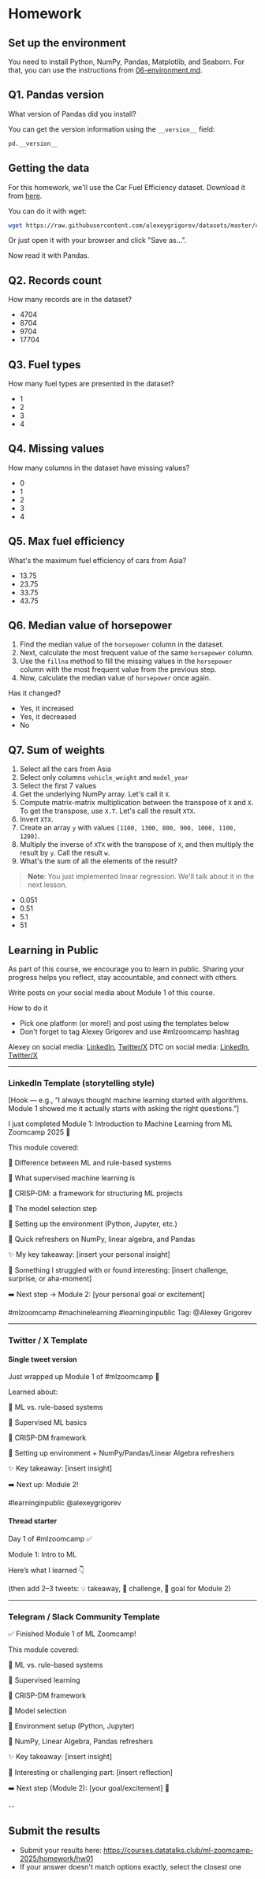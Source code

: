 # Homework

## Set up the environment

You need to install Python, NumPy, Pandas, Matplotlib, and Seaborn. For that, you can use the instructions from
[06-environment.md](../../../01-intro/06-environment.md).

## Q1. Pandas version

What version of Pandas did you install?

You can get the version information using the `__version__` field:

```python
pd.__version__
```

## Getting the data 

For this homework, we'll use the Car Fuel Efficiency dataset. Download it from <a href='https://raw.githubusercontent.com/alexeygrigorev/datasets/master/car_fuel_efficiency.csv'>here</a>.

You can do it with wget:
```bash
wget https://raw.githubusercontent.com/alexeygrigorev/datasets/master/car_fuel_efficiency.csv
```

Or just open it with your browser and click "Save as...".

Now read it with Pandas.

## Q2. Records count

How many records are in the dataset?

- 4704
- 8704
- 9704
- 17704

## Q3. Fuel types

How many fuel types are presented in the dataset?

- 1
- 2
- 3
- 4

## Q4. Missing values

How many columns in the dataset have missing values?

- 0
- 1
- 2
- 3
- 4

## Q5. Max fuel efficiency

What's the maximum fuel efficiency of cars from Asia?

- 13.75
- 23.75
- 33.75
- 43.75

## Q6. Median value of horsepower

1. Find the median value of the `horsepower` column in the dataset.
2. Next, calculate the most frequent value of the same `horsepower` column.
3. Use the `fillna` method to fill the missing values in the `horsepower` column with the most frequent value from the previous step.
4. Now, calculate the median value of `horsepower` once again.

Has it changed?


- Yes, it increased
- Yes, it decreased
- No


## Q7. Sum of weights

1. Select all the cars from Asia
2. Select only columns `vehicle_weight` and `model_year`
3. Select the first 7 values
4. Get the underlying NumPy array. Let's call it `X`.
5. Compute matrix-matrix multiplication between the transpose of `X` and `X`. To get the transpose, use `X.T`. Let's call the result `XTX`.
6. Invert `XTX`.
7. Create an array `y` with values `[1100, 1300, 800, 900, 1000, 1100, 1200]`.
8. Multiply the inverse of `XTX` with the transpose of `X`, and then multiply the result by `y`. Call the result `w`.
9. What's the sum of all the elements of the result?

> **Note**: You just implemented linear regression. We'll talk about it in the next lesson.

- 0.051
- 0.51
- 5.1
- 51

## Learning in Public

As part of this course, we encourage you to learn in public. Sharing your progress helps you reflect, stay accountable, and connect with others.

Write posts on your social media about Module 1 of this course.

How to do it
- Pick one platform (or more!) and post using the templates below
- Don't forget to tag Alexey Grigorev and use #mlzoomcamp hashtag

Alexey on social media: [LinkedIn](https://www.linkedin.com/in/agrigorev/), [Twitter/X](https://x.com/Al_Grigor)
DTC on social media: [LinkedIn](https://www.linkedin.com/company/datatalks-club/), [Twitter/X](https://x.com/DataTalksClub)

---

### LinkedIn Template (storytelling style)

[Hook — e.g., “I always thought machine learning started with algorithms. Module 1 showed me it actually starts with asking the right questions.”]

I just completed Module 1: Introduction to Machine Learning from ML Zoomcamp 2025 🎉

This module covered:

🔹 Difference between ML and rule-based systems

🔹 What supervised machine learning is

🔹 CRISP-DM: a framework for structuring ML projects

🔹 The model selection step

🔹 Setting up the environment (Python, Jupyter, etc.)

🔹 Quick refreshers on NumPy, linear algebra, and Pandas

✨ My key takeaway: [insert your personal insight]

🤔 Something I struggled with or found interesting: [insert challenge, surprise, or aha-moment]

➡️ Next step → Module 2: [your personal goal or excitement]

#mlzoomcamp #machinelearning #learninginpublic
Tag: @Alexey Grigorev

---

### Twitter / X Template

#### Single tweet version
Just wrapped up Module 1 of #mlzoomcamp 🚀

Learned about:

🔹 ML vs. rule-based systems

🔹 Supervised ML basics

🔹 CRISP-DM framework

🔹 Setting up environment + NumPy/Pandas/Linear Algebra refreshers

✨ Key takeaway: [insert insight]

➡️ Next up: Module 2!

#learninginpublic @alexeygrigorev

#### Thread starter
Day 1 of #mlzoomcamp ✅

Module 1: Intro to ML

Here’s what I learned 👇

(then add 2–3 tweets: 💡 takeaway, 🤔 challenge, 🚀 goal for Module 2)

---

### Telegram / Slack Community Template

✅ Finished Module 1 of ML Zoomcamp!

This module covered:

🔹 ML vs. rule-based systems

🔹 Supervised learning

🔹 CRISP-DM framework

🔹 Model selection

🔹 Environment setup (Python, Jupyter)

🔹 NumPy, Linear Algebra, Pandas refreshers

✨ Key takeaway: [insert insight]

🤔 Interesting or challenging part: [insert reflection]

➡️ Next step (Module 2): [your goal/excitement] 🚀

--

## Submit the results

* Submit your results here: https://courses.datatalks.club/ml-zoomcamp-2025/homework/hw01
* If your answer doesn't match options exactly, select the closest one

